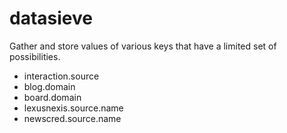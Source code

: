 datasieve
=========
Gather and store values of various keys that have a limited set of possibilities.

* interaction.source
* blog.domain
* board.domain
* lexusnexis.source.name
* newscred.source.name